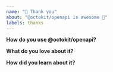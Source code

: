 ```yaml
---
name: "💝 Thank you"
about: "@octokit/openapi is awesome 🙌"
labels: thanks
---
```


<!-- Please replace all placeholders such as this below -->

**How do you use @octokit/openapi?**

<!-- Please share how you use @octokit/openapi. What are your use cases? -->

**What do you love about it?**

<!-- Thanks for the kind words 🤗 -->

**How did you learn about it?**

<!-- Just curious -->
